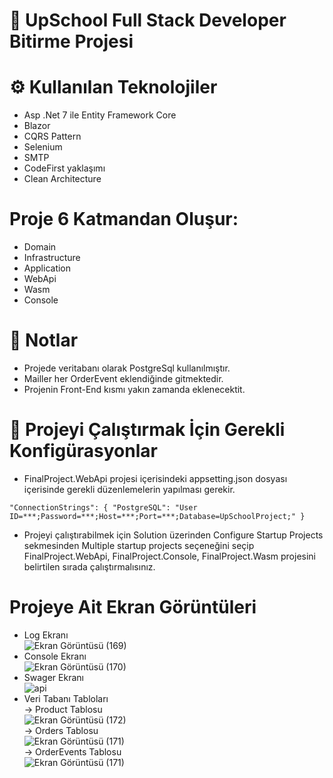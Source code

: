 # 🚀 UpSchool Full Stack Developer Bitirme Projesi

# ⚙️ Kullanılan Teknolojiler
* Asp .Net 7 ile Entity Framework Core
* Blazor
* CQRS Pattern
* Selenium
* SMTP
* CodeFirst yaklaşımı
* Clean Architecture

# Proje 6 Katmandan Oluşur:
* Domain
* Infrastructure 
* Application
* WebApi
* Wasm 
* Console

# 📝 Notlar
* Projede veritabanı olarak PostgreSql kullanılmıştır.
* Mailler her OrderEvent eklendiğinde gitmektedir.
* Projenin Front-End kısmı yakın zamanda eklenecektit.

# 📝 Projeyi Çalıştırmak İçin Gerekli Konfigürasyonlar
* FinalProject.WebApi projesi içerisindeki appsetting.json dosyası içerisinde gerekli düzenlemelerin yapılması gerekir.

` "ConnectionStrings": {
    "PostgreSQL": "User ID=***;Password=***;Host=***;Port=***;Database=UpSchoolProject;"
  } `
  
  * Projeyi çalıştırabilmek için Solution üzerinden Configure Startup Projects sekmesinden Multiple startup projects seçeneğini seçip FinalProject.WebApi, FinalProject.Console, FinalProject.Wasm projesini belirtilen sırada çalıştırmalısınız.

# Projeye Ait Ekran Görüntüleri
* Log Ekranı  
![Ekran Görüntüsü (169)](https://github.com/SongulBayer/NetCore5.0/assets/63016233/ca0e6c5c-d731-4ead-af3e-d3499197b763)  
* Console Ekranı  
![Ekran Görüntüsü (170)](https://github.com/SongulBayer/NetCore5.0/assets/63016233/b7c43e84-af90-48bb-9f05-5dddf0c05619)  
* Swager Ekranı  
![api](https://github.com/SongulBayer/NetCore5.0/assets/63016233/02b6c102-4c00-422d-94ef-7402d79cf3a5)  
* Veri Tabanı Tabloları  
-> Product Tablosu  
![Ekran Görüntüsü (172)](https://github.com/SongulBayer/NetCore5.0/assets/63016233/956b919e-7556-40d7-a8b0-acb6393b1cdb)  
-> Orders Tablosu  
![Ekran Görüntüsü (171)](https://github.com/SongulBayer/NetCore5.0/assets/63016233/40eea47c-3f37-42b6-8f58-5ad27752c49c)  
-> OrderEvents Tablosu  
![Ekran Görüntüsü (171)](https://github.com/SongulBayer/NetCore5.0/assets/63016233/470b6c1c-d643-45af-a8d5-5240a21f9cee)  








